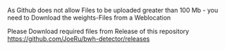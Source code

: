 As Github does not allow Files to be uploaded greater than 100 Mb - you need to Download the weights-Files from a Weblocation

Please Download required files from Release of this repository
https://github.com/JoeRu/bwh-detector/releases
